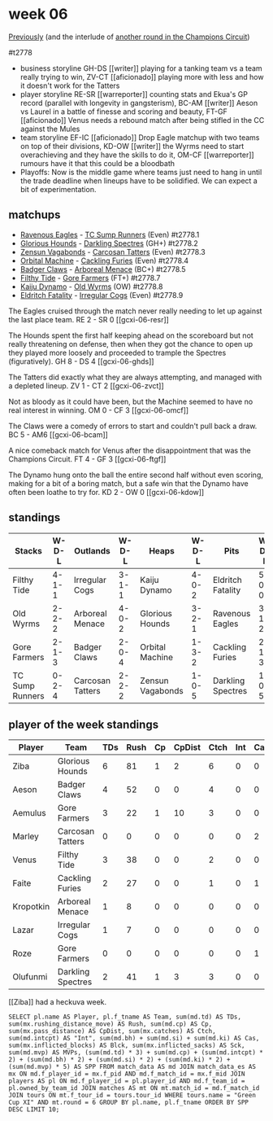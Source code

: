 # week 06

[Previously](week05) (and the interlude of [another round in the Champions Circuit](week05cc))

#t2778

* business storyline GH-DS [[writer]] playing for a tanking team vs a team really trying to win, ZV-CT [[aficionado]] playing more with less and how it doesn't work for the Tatters  
* player storyline RE-SR [[warreporter]] counting stats and Ekua's GP record (parallel with longevity in gangsterism), BC-AM [[writer]] Aeson vs Laurel in a battle of finesse and scoring and beauty, FT-GF [[aficionado]] Venus needs a rebound match after being stifled in the CC against the Mules
* team storyline EF-IC [[aficionado]] Drop Eagle matchup with two teams on top of their divisions, KD-OW [[writer]] the Wyrms need to start overachieving and they have the skills to do it, OM-CF [[warreporter]] rumours have it that this could be a bloodbath
* Playoffs: Now is the middle game where teams just need to hang in until the trade deadline when lineups have to be solidified. We can expect a bit of experimentation.


## matchups

* [Ravenous Eagles](../../teams/ravenouseagles) - [TC Sump Runners](../../teams/sumprunners) (Even) #t2778.1
* [Glorious Hounds](../../teams/glorioushounds) - [Darkling Spectres](../../teams/darklingspectres) (GH+) #t2778.2
* [Zensun Vagabonds](../../teams/zensunvagabonds) - [Carcosan Tatters](../../teams/carcosantatters) (Even) #t2778.3
* [Orbital Machine](../../teams/orbitalmachine) - [Cackling Furies](../../teams/cacklingfuries) (Even) #t2778.4
* [Badger Claws](../../teams/badgerclaws)  - [Arboreal Menace](../../teams/arborealmenace) (BC+) #t2778.5
* [Filthy Tide](../../teams/filthytide) - [Gore Farmers](../../teams/gorefarmers) (FT+) #t2778.7
* [Kaiju Dynamo](../../teams/kaijudynamo) - [Old Wyrms](../../teams/oldwyrms) (OW) #t2778.8
* [Eldritch Fatality](../../teams/eldritchfatality) - [Irregular Cogs](../../teams/irregularcogs) (Even) #t2778.9

The Eagles cruised through the match never really needing to let up against the last place team. RE 2 - SR 0 [[gcxi-06-resr]]

The Hounds spent the first half keeping ahead on the scoreboard but not really threatening on defense, then when they got the chance to open up they played more loosely and proceeded to trample the Spectres (figuratively). GH 8 - DS 4 [[gcxi-06-ghds]]

The Tatters did exactly what they are always attempting, and managed with a depleted lineup. ZV 1 - CT 2 [[gcxi-06-zvct]]

Not as bloody as it could have been, but the Machine seemed to have no real interest in winning. OM 0 - CF 3 [[gcxi-06-omcf]]

The Claws were a comedy of errors to start and couldn't pull back a draw. BC 5 - AM6 [[gcxi-06-bcam]]

A nice comeback match for Venus after the disappointment that was the Champions Circuit.  FT 4 - GF 3 [[gcxi-06-ftgf]]

The Dynamo hung onto the ball the entire second half without even scoring, making for a bit of a boring match, but a safe win that the Dynamo have often been loathe to try for. KD 2 - OW 0 [[gcxi-06-kdow]]

## standings

| Stacks | W-D-L | Outlands | W-D-L | Heaps | W-D-L | Pits | W-D-L |
|-------|-----|--|--|------|------|--|--|
| Filthy Tide | 4-1-1 | Irregular Cogs | 3-1-1 | Kaiju Dynamo | 4-0-2 | Eldritch Fatality | 5-0-0 |
| Old Wyrms | 2-2-2 | Arboreal Menace | 4-0-2 | Glorious Hounds | 3-2-1 | Ravenous Eagles | 3-1-2 |
| Gore Farmers | 2-1-3 | Badger Claws | 2-0-4 | Orbital Machine | 1-3-2 | Cackling Furies | 2-1-3 |
| TC Sump Runners | 0-2-4 | Carcosan Tatters | 2-2-2 | Zensun Vagabonds | 1-0-5 | Darkling Spectres | 1-0-5 |


## player of the week standings

| Player    | Team              | TDs  | Rush | Cp   | CpDist | Ctch | Int  | Cas  | Blck | Sck  | MVP  | SPP  |
|-----------|-------------------|------|------|------|--------|------|------|------|------|------|------|------|
| Ziba      | Glorious Hounds   |    6 |   81 |    1 |      2 |    6 |    0 |    0 |    1 |    0 |    0 |   19 |
| Aeson     | Badger Claws      |    4 |   52 |    0 |      0 |    4 |    0 |    0 |    1 |    0 |    0 |   12 |
| Aemulus   | Gore Farmers      |    3 |   22 |    1 |     10 |    3 |    0 |    0 |    3 |    0 |    0 |   10 |
| Marley    | Carcosan Tatters  |    0 |    0 |    0 |      0 |    0 |    0 |    2 |    6 |    0 |    1 |    9 |
| Venus     | Filthy Tide       |    3 |   38 |    0 |      0 |    2 |    0 |    0 |    0 |    0 |    0 |    9 |
| Faite     | Cackling Furies   |    2 |   27 |    0 |      0 |    1 |    0 |    1 |    4 |    0 |    0 |    8 |
| Kropotkin | Arboreal Menace   |    1 |    8 |    0 |      0 |    0 |    0 |    0 |    5 |    1 |    1 |    8 |
| Lazar     | Irregular Cogs    |    1 |    7 |    0 |      0 |    0 |    0 |    0 |    1 |    0 |    1 |    8 |
| Roze      | Gore Farmers      |    0 |    0 |    0 |      0 |    0 |    0 |    1 |    2 |    0 |    1 |    7 |
| Olufunmi  | Darkling Spectres |    2 |   41 |    1 |      3 |    3 |    0 |    0 |    2 |    0 |    0 |    7 |

[[Ziba]] had a heckuva week.


```
SELECT pl.name AS Player, pl.f_tname AS Team, sum(md.td) AS TDs, sum(mx.rushing_distance_move) AS Rush, sum(md.cp) AS Cp,	sum(mx.pass_distance) AS CpDist, sum(mx.catches) AS Ctch, sum(md.intcpt) AS "Int", sum(md.bh) + sum(md.si) + sum(md.ki) AS Cas, sum(mx.inflicted_blocks) AS Blck, sum(mx.inflicted_sacks) AS Sck, sum(md.mvp) AS MVPs, (sum(md.td) * 3) + sum(md.cp) + (sum(md.intcpt) * 2) + (sum(md.bh) * 2) + (sum(md.si) * 2) + (sum(md.ki) * 2) + (sum(md.mvp) * 5) AS SPP FROM match_data AS md JOIN match_data_es AS mx ON md.f_player_id = mx.f_pid AND md.f_match_id = mx.f_mid JOIN players AS pl ON md.f_player_id = pl.player_id AND md.f_team_id = pl.owned_by_team_id JOIN matches AS mt ON mt.match_id = md.f_match_id JOIN tours ON mt.f_tour_id = tours.tour_id WHERE tours.name = "Green Cup XI" AND mt.round = 6 GROUP BY pl.name, pl.f_tname ORDER BY SPP DESC LIMIT 10;
```
